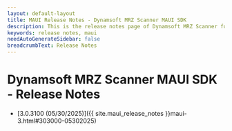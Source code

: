 ```yaml
---
layout: default-layout
title: MAUI Release Notes - Dynamsoft MRZ Scanner MAUI SDK
description: This is the release notes page of Dynamsoft MRZ Scanner for MAUI SDK.
keywords: release notes, maui
needAutoGenerateSidebar: false
breadcrumbText: Release Notes
---
```


# Dynamsoft MRZ Scanner MAUI SDK - Release Notes

- [3.0.3100 (05/30/2025)]({{ site.maui_release_notes }}maui-3.html#303000-05302025)
